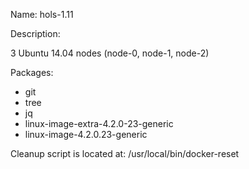 Name: hols-1.11

Description:

3 Ubuntu 14.04 nodes (node-0, node-1, node-2)

Packages:
  - git
  - tree
  - jq
  - linux-image-extra-4.2.0-23-generic
  - linux-image-4.2.0.23-generic

Cleanup script is located at: /usr/local/bin/docker-reset
